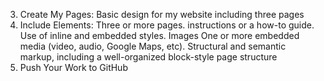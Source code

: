 3. Create My Pages:
Basic design for my website including three pages
4. Include Elements:
Three or more pages.
instructions or a how-to guide.
Use of inline and embedded styles.
Images
One or more embedded media (video, audio, Google Maps, etc).
Structural and semantic markup, including a well-organized block-style page structure
5. Push Your Work to GitHub


